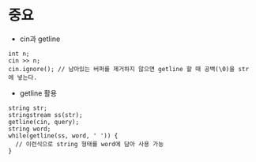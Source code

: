# 중요
- cin과 getline
```
int n;
cin >> n;
cin.ignore(); // 남아있는 버퍼를 제거하지 않으면 getline 할 때 공백(\0)을 str 에 넣는다.
```
- getline 활용
```
string str;
stringstream ss(str);
getline(cin, query);
string word;
while(getline(ss, word, ' ')) {
  // 이런식으로 string 형태를 word에 담아 사용 가능
}

